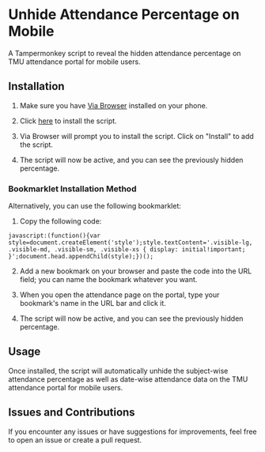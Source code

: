 # Unhide Attendance Percentage on Mobile

A Tampermonkey script to reveal the hidden attendance percentage on TMU attendance portal for mobile users.

## Installation

1. Make sure you have [Via Browser](https://github.com/tuyafeng/Via) installed on your phone.

2. Click [here](https://update.greasyfork.org/scripts/481078/Unhide%20Attendance%20Percentage%20on%20Mobile.user.js) to install the script.

3. Via Browser will prompt you to install the script. Click on "Install" to add the script.

4. The script will now be active, and you can see the previously hidden percentage.

### Bookmarklet Installation Method

Alternatively, you can use the following bookmarklet:

1. Copy the following code:

```javascript:(function(){var style=document.createElement('style');style.textContent='.visible-lg, .visible-md, .visible-sm, .visible-xs { display: initial!important; }';document.head.appendChild(style);})();```

2. Add a new bookmark on your browser and paste the code into the URL field; you can name the bookmark whatever you want.

3. When you open the attendance page on the portal, type your bookmark's name in the URL bar and click it.

4. The script will now be active, and you can see the previously hidden percentage.

## Usage

Once installed, the script will automatically unhide the subject-wise attendance percentage as well as date-wise attendance data on the TMU attendance portal for mobile users.

## Issues and Contributions

If you encounter any issues or have suggestions for improvements, feel free to open an issue or create a pull request.
